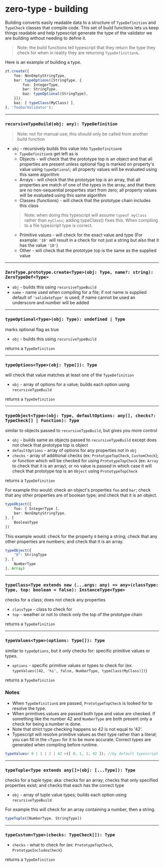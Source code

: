 # zero-type - building

Building converts easily readable data to a structure of `TypeDefinition` and `TypeCheck` classes that compile code. This set of build functions lets us keep things readable and help typescript generate the type of the validator we are building without needing to define it.
> Note: the build functions tell typescript that they return the type they check for when in reality they are returning `TypeDefinition`s.

Here is an example of building a type.

```typescript
zt.create({
	foo: NonEmptyStringType,
	bar: typeOptions([StringType, {
		foo: IntegerType,
		bar: StringType,
		baz: typeOptional(StringType),
	}]),
	baz: [ typeClass(MyClass) ],
}, 'foobarValidator');
```
---
### `recursiveTypeBuild(obj: any): TypeDefinition`
> Note: not for manual use; this should only be called from another build function
- `obj` - recursively builds this value into `TypeDefinition`s
	- `TypeDefinition`s get left as is
	- Objects - will check that the prototype top is an object and that all properties are present unless optional flag is marked on property's value using `typeOptional`; all property values will be evaluated using this same algorithm
	- Arrays - will check that the prototype top is an array, that all properties are match of one of the types in the array, and that there are no non-sequential properties start from zero; all property values will be evaluated using this same algorithm
	- Classes (functions) - will check that the prototype chain includes this class
	> Note: when doing this typescript will assume `typeof myClass` rather than `myClass`; adding typeClass() fixes this. When compiling to a file typescript type is correct.
	- Primitive values - will check for the exact value and type (For example: `'10'` will result in a check for not just a string but also that it has the value `'10'`)
	- Other - will check that the prototype top is the same as the supplied value
---
### `ZeroType.prototype.create<Type>(obj: Type, name?: string): ZeroTypeDef<Type>`
- `obj` - builds this using `recursiveTypeBuild`
- `name` - name used when compiling for a file; if not name is supplied default of `'validateType'` is used; if name cannot be used an underscore and number will be added
---
### `typeOptional<Type>(obj: Type): undefined | Type`
marks optional flag as true
- `obj` - builds this using `recursiveTypeBuild`

returns a `TypeDefinition`

---
### `typeOptions<Type>(obj: Type[]): Type`
will check that value matches at least one of the `TypeDefinition`
- `obj` - array of options for a value; builds each option using `recursiveTypeBuild`

returns a `TypeDefinition`

---
### `typeObject<Type>(obj: Type, defaultOptions: any[], checks?: TypeCheck[] | Function): Type`
similar to objects passed to `recursiveTypeBuild`, but gives you more control
- `obj` - builds same as objects passed to `recursiveTypeBuild` except does not check that prototype top is object
- `defaultOptions` - array of options for any properties not in `obj`
- `checks` - array of additional checks (ex: `PrototypeTopCheck`, `CustomCheck`); or function which will be checked for using `PrototypeTopCheck` (ex: `Array` to check that it is an array); or no value is passed in which case it will check that prototype top is an `Object` using `PrototypeTopCheck`

returns a `TypeDefinition`

For example this would: check an object's properties `foo` and `bar`; check that any other properties are of boolean type; and check that it is an object.
```typescript
typeObject({
	foo: [ IntegerType ],
	bar: NonEmptyStringType,
}, [
	BooleanType
])
```

This example would: check for the property `0` being a string; check that any other properties are numbers; and check that it is an array.
```typescript
typeObject({
	"0": StringType
}, [
	NumberType
], Array)
```

---
### `typeClass<Type extends new (...args: any) => any>(classType: Type, top: boolean = false): InstanceType<Type>`
checks for a class; does not check any properties
- `classType` - class to check for
- `top` - weather or not to check only the top of the prototype chain

returns a `TypeDefinition`



---
### `typeValues<Type>(options: Type[]): Type`
similar to `typeOptions`, but it only checks for: specific primitive values or types.
- `options` - specific primitive values or types to check for (ex: `typeValues([42, 'hi', false, NumberType, typeClass(MyClass)])`)

returns a `TypeDefinition`

### Notes
- When `TypeDefinition`s are passed, `PrototypeTopCheck` is looked for to resolve the type.
- When primitives values are passed both type and value are checked. If something like the number 42 and `NumberType` are both present only a check for being a number is done. 
- Note that strict type checking happens so 42 is not equal to '42'.
- Typescript will resolve primitive values as their type rather than a literal; you can fill in the `<Type>`
for it to be more accurate. Correct types are generated when compiling before runtime.
```typescript
typeValues< 0 | 1 | 2 | 42 >([ 0, 1, 2, 42 ]); //by default typescript assumes type number
```

---
### `typeTuple<Type extends any[]>(obj: [...Type]): Type`
checks for a tuple type; aka: checks for an array; checks that only specified properties exist; and checks that each has the correct type
- `obj` - array of tuple value types; builds each option using `recursiveTypeBuild`

For example this will check for an array containing a number, then a string.
```typescript
typeTuple([NumberType, StringType])
```

---
### `typeCustom<Type>(checks: TypeCheck[]): Type`
- `checks` - what to check for (ex: `PrototypeTopCheck`, `PrototypeIncludesCheck`)

returns a `TypeDefinition`
